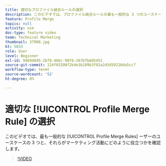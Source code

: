 ```yaml
---
title: 適切なプロファイル結合ルールの選択
description: このビデオでは、プロファイル結合ルールの最も一般的な 3 つのユースケースと、マーケティング活動にどのように役立つかを説明します。
feature: Profile Merge
topics: null
activity: use
doc-type: feature video
team: Technical Marketing
thumbnail: 37908.jpg
kt: 5833
role: User
level: Beginner
exl-id: 94694845-2bf8-4b6c-98f6-267bfbdd5451
source-git-commit: 124f03208f2b4e3b109b3f02a2d3d59210da5cc7
workflow-type: tm+mt
source-wordcount: '52'
ht-degree: 0%

---
```


# 適切な [!UICONTROL Profile Merge Rule] の選択

このビデオでは、最も一般的な [!UICONTROL Profile Merge Rules] ーザーのユースケースの 3 つと、それらがマーケティング活動にどのように役立つかを確認します。

>[!VIDEO](https://video.tv.adobe.com/v/326868/?quality=12&learn=on&captions=jpn)
